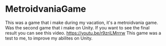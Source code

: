# MetroidvaniaGame
This was a game that i make during my vacation, it's a metroidvania game. Was the second game that i make on Unity.
If you want to see the final result you can see this video. https://youtu.be/r9zriLMrrrw
This game was a test to me, to improve my abilites on Unity.
